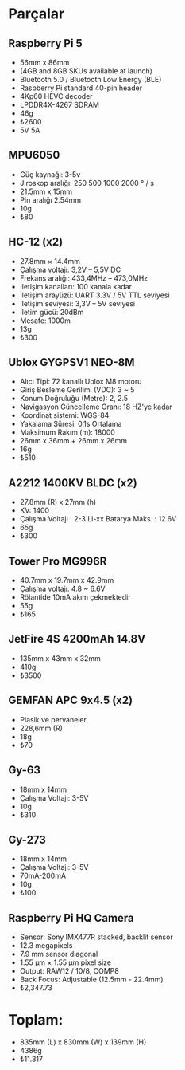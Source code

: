 # Parçalar
## Raspberry Pi 5
- 56mm x 86mm
- (4GB and 8GB SKUs available at launch)
- Bluetooth 5.0 / Bluetooth Low Energy (BLE)
- Raspberry Pi standard 40-pin header
- 4Kp60 HEVC decoder
- LPDDR4X-4267 SDRAM
- 46g
- ₺2600
- 5V 5A
## MPU6050
- Güç kaynağı: 3-5v
- Jiroskop aralığı: 250 500 1000 2000 ° / s
- 21.5mm x 15mm
- Pin aralığı 2.54mm
- 10g
- ₺80
## HC-12 (x2)
- 27.8mm × 14.4mm
- Çalışma voltajı: 3,2V – 5,5V DC
- Frekans aralığı: 433,4MHz – 473,0MHz
- İletişim kanalları: 100 kanala kadar
- İletişim arayüzü: UART 3.3V / 5V TTL seviyesi
- İletişim seviyesi: 3,3V – 5V seviyesi
- İletim gücü: 20dBm
- Mesafe: 1000m
- 13g
- ₺300
## Ublox GYGPSV1 NEO-8M
- Alıcı Tipi: 72 kanallı Ublox M8 motoru
- Giriş Besleme Gerilimi (VDC): 3 ~ 5
- Konum Doğruluğu (Metre): 2, 2.5
- Navigasyon Güncelleme Oranı: 18 HZ'ye kadar
- Koordinat sistemi: WGS-84
- Yakalama Süresi: 0.1s Ortalama
- Maksimum Rakım (m): 18000
- 26mm x 36mm + 26mm x 26mm
- 16g
- ₺510
## A2212 1400KV BLDC (x2)
- 27.8mm (R) x 27mm (h)
- KV: 1400
- Çalışma Voltajı : 2-3 Li-xx Batarya Maks. : 12.6V
- 65g
- ₺300
## Tower Pro MG996R
- 40.7mm x 19.7mm x 42.9mm
- Çalışma voltajı: 4.8 ~ 6.6V
- Rölantide 10mA akım çekmektedir
- 55g
- ₺165
## JetFire 4S 4200mAh 14.8V
- 135mm x 43mm x 32mm
- 410g
- ₺3500
## GEMFAN APC 9x4.5 (x2)
- Plasik ve pervaneler
- 228,6mm (R)
- 18g
- ₺70
## Gy-63
- 18mm x 14mm
- Çalışma Voltajı: 3-5V
- 10g
- ₺310
## Gy-273
- 18mm x 14mm
- Çalışma Voltajı: 3-5V
- 70mA-200mA
- 10g
- ₺100
## Raspberry Pi HQ Camera
- Sensor: Sony IMX477R stacked, backlit sensor
- 12.3 megapixels
- 7.9 mm sensor diagonal
- 1.55 μm × 1.55 μm pixel size
- Output: RAW12 / 10/8, COMP8
- Back Focus: Adjustable (12.5mm - 22.4mm)
- ₺2,347.73

# Toplam:
- 835mm (L) x 830mm (W) x 139mm (H)
- 4386g
- ₺11.317
